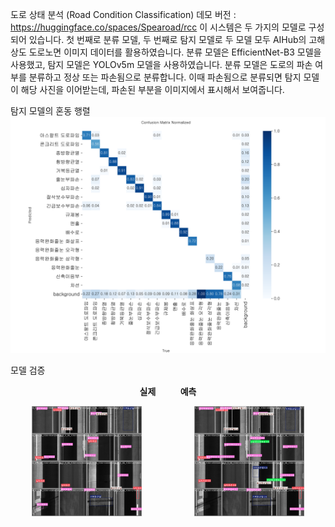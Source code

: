도로 상태 분석 (Road Condition Classification)
데모 버전 : https://huggingface.co/spaces/Spearoad/rcc
이 시스템은 두 가지의 모델로 구성되어 있습니다.
첫 번째로 분류 모델, 두 번째로 탐지 모델로
두 모델 모두 AIHub의 고해상도 도로노면 이미지 데이터를 활용하였습니다.
분류 모델은 EfficientNet-B3 모델을 사용했고, 탐지 모델은 YOLOv5m 모델을 사용하였습니다.
분류 모델은 도로의 파손 여부를 분류하고 정상 또는 파손됨으로 분류합니다.
이때 파손됨으로 분류되면 탐지 모델이 해당 사진을 이어받는데, 파손된 부분을 이미지에서 표시해서 보여줍니다.

탐지 모델의 혼동 행렬
![Confusion Matrix](confusion_matrix_normalized.png)

모델 검증
<div align="center">

<p><b>실제</b> &nbsp;&nbsp;&nbsp;&nbsp;&nbsp;&nbsp;&nbsp;&nbsp; <b>예측</b></p>

<img src="val_batch0_labels.jpg" alt="Batch 0 Labels" width="35%" style="margin-right:80px;"/>
<img src="val_batch0_pred.jpg" alt="Batch 0 Predictions" width="35%"/>

</div>
